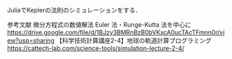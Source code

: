 JuliaでKeplerの法則のシミュレーションをする．

参考文献
微分方程式の数値解法 Euler 法・Runge-Kutta 法を中心に https://drive.google.com/file/d/1BJzy3BMRnBzB0bVKxcA0ucTAcTFmnn0r/view?usp=sharing
【科学技術計算講座2-4】地球の軌道計算プログラミング https://cattech-lab.com/science-tools/simulation-lecture-2-4/
